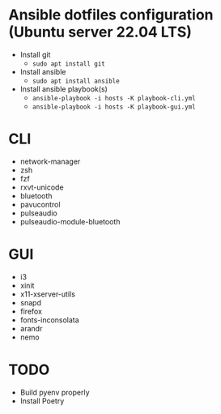 # Ansible dotfiles configuration (Ubuntu server 22.04 LTS)

- Install git
  - `sudo apt install git`
- Install ansible
  - `sudo apt install ansible`
- Install ansible playbook(s)
  - `ansible-playbook -i hosts -K playbook-cli.yml`
  - `ansible-playbook -i hosts -K playbook-gui.yml`

# CLI

- network-manager
- zsh
- fzf
- rxvt-unicode
- bluetooth
- pavucontrol
- pulseaudio
- pulseaudio-module-bluetooth

# GUI

- i3
- xinit
- x11-xserver-utils
- snapd
- firefox
- fonts-inconsolata
- arandr
- nemo

# TODO
- Build pyenv properly
- Install Poetry
